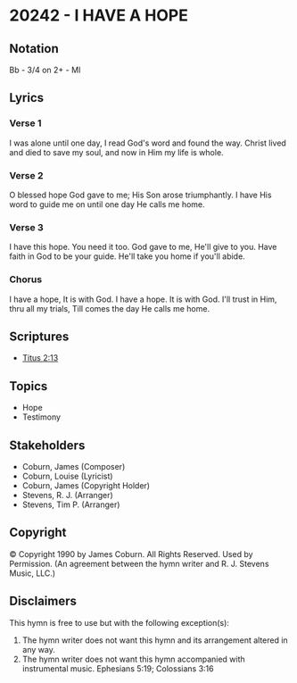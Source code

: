 # 20242 - I HAVE A HOPE

## Notation

Bb - 3/4 on 2+ - MI

## Lyrics

### Verse 1

I was alone until one day, I read God's word and found the way. Christ lived and died to save my soul, and now in Him my life is whole. 

### Verse 2

O blessed hope God gave to me; His Son arose triumphantly. I have His word to guide me on until one day He calls me home.

### Verse 3

I have this hope. You need it too.  God gave to me, He'll give to you.  Have faith in God to be your guide.  He'll take you home if you'll abide. 

### Chorus

I have a hope, It is with God.  I have a hope. It is with God. I'll trust in Him, thru all my trials, Till comes the day He calls me home.


## Scriptures

- [Titus 2:13](https://www.biblegateway.com/passage/?search=Titus%202%3A13)

## Topics

- Hope
- Testimony

## Stakeholders

- Coburn, James (Composer)
- Coburn, Louise (Lyricist)
- Coburn, James (Copyright Holder)
- Stevens, R. J. (Arranger)
- Stevens, Tim P. (Arranger)

## Copyright

© Copyright 1990 by James Coburn. All Rights Reserved. Used by Permission.
(An agreement between the hymn writer and R. J. Stevens Music, LLC.)

## Disclaimers

This hymn is free to use but with the following exception(s):
1. The hymn writer does not want this hymn and its arrangement altered in any way.
2. The hymn writer does not want this hymn accompanied with instrumental music.
Ephesians 5:19; Colossians 3:16

